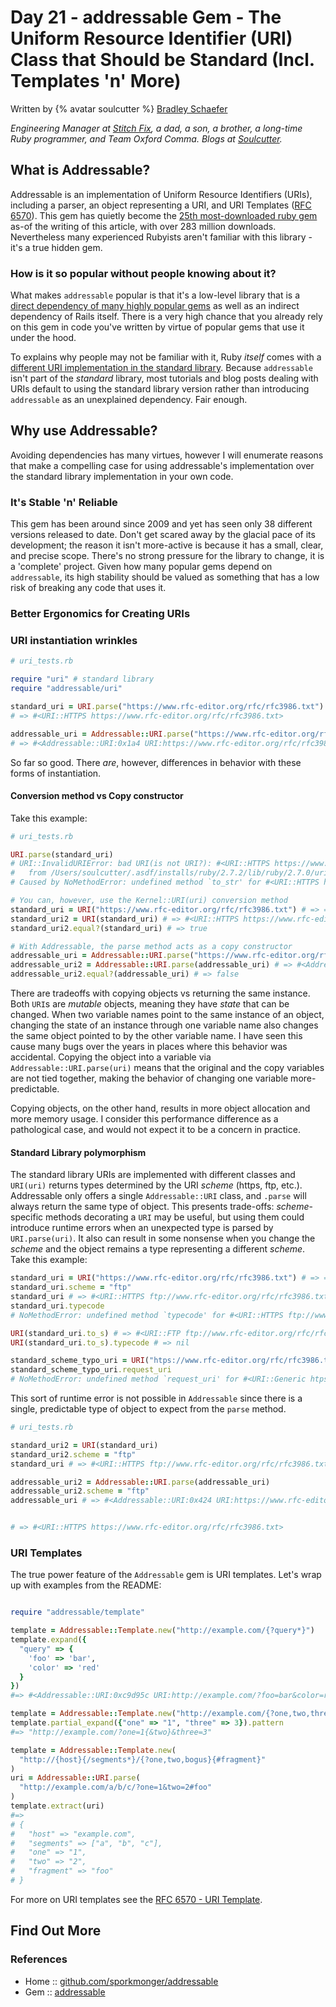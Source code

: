 # Day 21 - addressable Gem - The Uniform Resource Identifier (URI) Class that Should be Standard (Incl. Templates 'n' More)


Written by {% avatar soulcutter %} [Bradley Schaefer](https://github.com/soulcutter)

_Engineering Manager at [Stitch Fix](https://stitchfix.com), a dad, a son, a brother, a long-time Ruby programmer, and Team Oxford Comma. Blogs at [Soulcutter](http://www.soulcutter.com)._


## What is Addressable?

Addressable is an implementation of Uniform Resource Identifiers (URIs), including a parser, an object representing a URI, and URI Templates ([RFC 6570](https://www.rfc-editor.org/rfc/rfc6570.txt)). This gem has quietly become the [25th most-downloaded ruby gem](https://rubygems.org/stats?page=3) as-of the writing of this article, with over 283 million downloads. Nevertheless many experienced Rubyists aren't familiar with this library - it's a true hidden gem.

### How is it so popular without people knowing about it?

What makes `addressable` popular is that it's a low-level library that is a [direct dependency of many highly popular gems](https://rubygems.org/gems/addressable/reverse_dependencies) as well as an indirect dependency of Rails itself. There is a very high chance that you already rely on this gem in code you've written by virtue of popular gems that use it under the hood.

To explains why people may not be familiar with it, Ruby *itself* comes with a [different URI implementation in the standard library](https://ruby-doc.org/stdlib-2.7.2/libdoc/uri/rdoc/URI.html). Because `addressable` isn't part of the _standard_ library, most tutorials and blog posts dealing with URIs default to using the standard library version rather than introducing `addressable` as an unexplained dependency. Fair enough.


## Why use Addressable?

Avoiding dependencies has many virtues, however I will enumerate reasons that make a compelling case for using addressable's implementation over the standard library implementation in your own code.


### It's Stable 'n' Reliable

This gem has been around since 2009 and yet has seen only 38 different versions released to date. Don't get scared away by the glacial pace of its development; the reason it isn't more-active is because it has a small, clear, and precise scope. There's no strong pressure for the library to change, it is a 'complete' project. Given how many popular gems depend on `addressable`, its high stability should be valued as something that has a low risk of breaking any code that uses it.

### Better Ergonomics for Creating URIs

### URI instantiation wrinkles

```ruby
# uri_tests.rb

require "uri" # standard library
require "addressable/uri"

standard_uri = URI.parse("https://www.rfc-editor.org/rfc/rfc3986.txt")
# => #<URI::HTTPS https://www.rfc-editor.org/rfc/rfc3986.txt>

addressable_uri = Addressable::URI.parse("https://www.rfc-editor.org/rfc/rfc3986.txt")
# => #<Addressable::URI:0x1a4 URI:https://www.rfc-editor.org/rfc/rfc3986.txt>
```

So far so good. There *are*, however, differences in behavior with these forms of instantiation.

#### Conversion method vs Copy constructor

Take this example:

```ruby
# uri_tests.rb

URI.parse(standard_uri)
# URI::InvalidURIError: bad URI(is not URI?): #<URI::HTTPS https://www.rfc-editor.org/rfc/rfc3986.txt>
#   from /Users/soulcutter/.asdf/installs/ruby/2.7.2/lib/ruby/2.7.0/uri/rfc3986_parser.rb:18:in `rescue in split'
# Caused by NoMethodError: undefined method `to_str' for #<URI::HTTPS https://www.rfc-editor.org/rfc/rfc3986.txt>

# You can, however, use the Kernel::URI(uri) conversion method
standard_uri = URI("https://www.rfc-editor.org/rfc/rfc3986.txt") # => => #<URI::HTTPS https://www.rfc-editor.org/rfc/rfc3986.txt>
standard_uri2 = URI(standard_uri) # => #<URI::HTTPS https://www.rfc-editor.org/rfc/rfc3986.txt>
standard_uri2.equal?(standard_uri) # => true

# With Addressable, the parse method acts as a copy constructor
addressable_uri = Addressable::URI.parse("https://www.rfc-editor.org/rfc/rfc3986.txt")
addressable_uri2 = Addressable::URI.parse(addressable_uri) # => #<Addressable::URI:0x654 URI:https://www.rfc-editor.org/rfc/rfc3986.txt>
addressable_uri2.equal?(addressable_uri) # => false
```

There are tradeoffs with copying objects vs returning the same instance. Both `URI`s are *mutable* objects, meaning they have *state* that can be changed. When two variable names point to the same instance of an object, changing the state of an instance through one variable name also changes the same object pointed to by the other variable name. I have seen this cause many bugs over the years in places where this behavior was accidental. Copying the object into a variable via `Addressable::URI.parse(uri)` means that the original and the copy variables are not tied together, making the behavior of changing one variable more-predictable.

Copying objects, on the other hand, results in more object allocation and more memory usage. I consider this performance difference as a pathological case, and would not expect it to be a concern in practice.

#### Standard Library polymorphism

The standard library URIs are implemented with different classes and `URI(uri)` returns types determined by the URI *scheme* (https, ftp, etc.). Addressable only offers a single `Addressable::URI` class, and `.parse` will always return the same type of object. This presents trade-offs: *scheme*-specific methods decorating a `URI` may be useful, but using them could introduce runtime errors when an unexpected type is parsed by `URI.parse(uri)`. It also can result in some nonsense when you change the *scheme* and the object remains a type representing a different *scheme*. Take this example:
```ruby
standard_uri = URI("https://www.rfc-editor.org/rfc/rfc3986.txt") # => => #<URI::HTTPS https://www.rfc-editor.org/rfc/rfc3986.txt>
standard_uri.scheme = "ftp"
standard_uri # => #<URI::HTTPS ftp://www.rfc-editor.org/rfc/rfc3986.txt>
standard_uri.typecode
# NoMethodError: undefined method `typecode' for #<URI::HTTPS ftp://www.rfc-editor.org/rfc/rfc3986.txt>

URI(standard_uri.to_s) # => #<URI::FTP ftp://www.rfc-editor.org/rfc/rfc3986.txt>
URI(standard_uri.to_s).typecode # => nil

standard_scheme_typo_uri = URI("htps://www.rfc-editor.org/rfc/rfc3986.txt") # => #<URI::Generic htps://www.rfc-editor.org/rfc/rfc3986.txt>
standard_scheme_typo_uri.request_uri
# NoMethodError: undefined method `request_uri' for #<URI::Generic htps://www.rfc-editor.org/rfc/rfc3986.txt>
```

This sort of runtime error is not possible in `Addressable` since there is a single, predictable type of object to expect from the `parse` method.

```ruby
# uri_tests.rb

standard_uri2 = URI(standard_uri)
standard_uri2.scheme = "ftp"
standard_uri # => #<URI::HTTPS ftp://www.rfc-editor.org/rfc/rfc3986.txt>

addressable_uri2 = Addressable::URI.parse(addressable_uri)
addressable_uri2.scheme = "ftp"
addressable_uri # => #<Addressable::URI:0x424 URI:https://www.rfc-editor.org/rfc/rfc3986.txt>


# => #<URI::HTTPS https://www.rfc-editor.org/rfc/rfc3986.txt>
```

### URI Templates

The true power feature of the `Addressable` gem is URI templates.
Let's wrap up with examples from the README:


```ruby

require "addressable/template"

template = Addressable::Template.new("http://example.com/{?query*}")
template.expand({
  "query" => {
    'foo' => 'bar',
    'color' => 'red'
  }
})
#=> #<Addressable::URI:0xc9d95c URI:http://example.com/?foo=bar&color=red>

template = Addressable::Template.new("http://example.com/{?one,two,three}")
template.partial_expand({"one" => "1", "three" => 3}).pattern
#=> "http://example.com/?one=1{&two}&three=3"

template = Addressable::Template.new(
  "http://{host}{/segments*}/{?one,two,bogus}{#fragment}"
)
uri = Addressable::URI.parse(
  "http://example.com/a/b/c/?one=1&two=2#foo"
)
template.extract(uri)
#=>
# {
#   "host" => "example.com",
#   "segments" => ["a", "b", "c"],
#   "one" => "1",
#   "two" => "2",
#   "fragment" => "foo"
# }
```

For more on URI templates see the [RFC 6570 - URI Template](https://www.rfc-editor.org/rfc/rfc6570.txt).


## Find Out More

### References

* Home  :: [github.com/sporkmonger/addressable](https://github.com/sporkmonger/addressable)
* Gem   :: [addressable](https://rubygems.org/gems/addressable)
